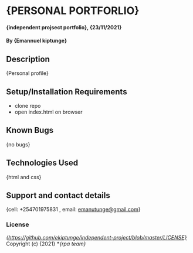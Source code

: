 # {PERSONAL PORTFORLIO}
#### {independent projsect portfolio}, {23/11/2021}
#### By **{Emannuel kiptunge}**
## Description
{Personal profile}
## Setup/Installation Requirements
* clone repo
* open index.html on browser
## Known Bugs
{no bugs}
## Technologies Used
{html and css}
## Support and contact details
{cell: +254701975831 , email: emanutunge@gmail.com}
### License
*{https://github.com/ekiptunge/independent-project/blob/master/LICENSE}*
Copyright (c) {2021} **{rpa team}*
